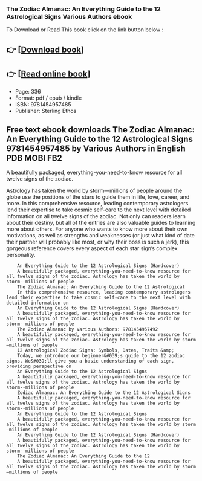 ### The Zodiac Almanac: An Everything Guide to the 12 Astrological Signs Various Authors ebook

To Download or Read This book click on the link button below :

## 👉  [**[Download book](http://get-pdfs.com/download.php?group=book&from=github.com&id=720780&lnk=1079 "Download book")**]

## 👉  [**[Read online book](http://get-pdfs.com/download.php?group=book&from=github.com&id=720780&lnk=1079 "Read online book")**]


* Page: 336
* Format: pdf / epub / kindle
* ISBN: 9781454957485
* Publisher: Sterling Ethos



## Free text ebook downloads The Zodiac Almanac: An Everything Guide to the 12 Astrological Signs 9781454957485 by Various Authors in English PDB MOBI FB2



A beautifully packaged, everything-you-need-to-know resource for all twelve signs of the zodiac.
 
 Astrology has taken the world by storm—millions of people around the globe use the positions of the stars to guide them in life, love, career, and more. In this comprehensive resource, leading contemporary astrologers lend their expertise to take cosmic self-care to the next level with detailed information on all twelve signs of the zodiac. Not only can readers learn about their destiny, but all of the entries are also valuable guides to learning more about others. For anyone who wants to know more about their own motivations, as well as strengths and weaknesses (or just what kind of date their partner will probably like most, or why their boss is such a jerk), this gorgeous reference covers every aspect of each star sign’s complex personality.


        An Everything Guide to the 12 Astrological Signs (Hardcover)
        A beautifully packaged, everything-you-need-to-know resource for all twelve signs of the zodiac. Astrology has taken the world by storm--millions of people 
        The Zodiac Almanac: An Everything Guide to the 12 Astrological
        In this comprehensive resource, leading contemporary astrologers lend their expertise to take cosmic self-care to the next level with detailed information on 
        An Everything Guide to the 12 Astrological Signs (Hardcover)
        A beautifully packaged, everything-you-need-to-know resource for all twelve signs of the zodiac. Astrology has taken the world by storm--millions of people 
        The Zodiac Almanac by Various Authors: 9781454957492
        A beautifully packaged, everything-you-need-to-know resource for all twelve signs of the zodiac. Astrology has taken the world by storm—millions of people 
        12 Astrological Zodiac Signs: Symbols, Dates, Traits &amp;
        Today, we introduce our beginner&#039;s guide to the 12 zodiac signs. We&#039;ll give you a basic understanding of each sign, providing perspective on 
        An Everything Guide to the 12 Astrological Signs
        A beautifully packaged, everything-you-need-to-know resource for all twelve signs of the zodiac. Astrology has taken the world by storm--millions of people 
        Zodiac Almanac: An Everything Guide to the 12 Astrological Signs
        A beautifully packaged, everything-you-need-to-know resource for all twelve signs of the zodiac. Astrology has taken the world by storm--millions of people 
        An Everything Guide to the 12 Astrological Signs
        A beautifully packaged, everything-you-need-to-know resource for all twelve signs of the zodiac. Astrology has taken the world by storm—millions of people 
        An Everything Guide to the 12 Astrological Signs (Hardcover)
        A beautifully packaged, everything-you-need-to-know resource for all twelve signs of the zodiac. Astrology has taken the world by storm--millions of people 
        The Zodiac Almanac: An Everything Guide to the 12
        A beautifully packaged, everything-you-need-to-know resource for all twelve signs of the zodiac. Astrology has taken the world by storm—millions of people 
    




